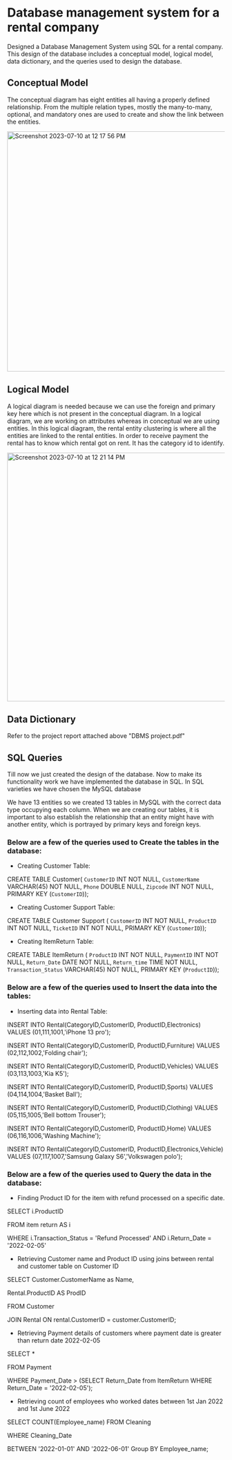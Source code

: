 # Database management system for a rental company
Designed a Database Management System using SQL for a rental company. This design of the database includes a conceptual model, logical model, data dictionary, and the queries used to design the database.

## Conceptual Model
The conceptual diagram has eight entities all having a properly defined relationship. From the multiple relation types, mostly the many-to-many, optional, and mandatory ones are used to create and show the link between the entities.

<img width="556" alt="Screenshot 2023-07-10 at 12 17 56 PM" src="https://github.com/PKatre17/SQL-Project/assets/97483777/4b3a7586-73a2-4612-a43e-850f01b74dc2">

## Logical Model
A logical diagram is needed because we can use the foreign and primary key here which is not present in the conceptual diagram. In a logical diagram, we are working on attributes whereas in conceptual we are using entities. In this logical diagram, the rental entity clustering is where all the entities are linked to the rental entities. In order to receive payment the rental has to know which rental got on rent. It has the category id to identify.

<img width="576" alt="Screenshot 2023-07-10 at 12 21 14 PM" src="https://github.com/PKatre17/SQL-Project/assets/97483777/8bb07fc3-b6c7-4a29-b7a1-4962454b9ba2">

## Data Dictionary

Refer to the project report attached above "DBMS project.pdf"

## SQL Queries
Till now we just created the design of the database. Now to make its functionality work we have implemented the database in SQL. In SQL varieties we have chosen the MySQL database

We have 13 entities so we created 13 tables in MySQL with the correct data type occupying each column. When we are creating our tables, it is important to also establish the relationship that an entity might have with another entity, which is portrayed by primary keys and foreign keys.

### Below are a few of the queries used to Create the tables in the database:

- Creating Customer Table:

CREATE TABLE Customer(
`CustomerID` INT NOT NULL, `CustomerName` VARCHAR(45) NOT NULL, `Phone` DOUBLE NULL,
`Zipcode` INT NOT NULL,
PRIMARY KEY (`CustomerID`));

- Creating Customer Support Table:

CREATE TABLE Customer Support ( `CustomerID` INT NOT NULL, `ProductID` INT NOT NULL, `TicketID` INT NOT NULL, PRIMARY KEY (`CustomerID`));

- Creating ItemReturn Table:

CREATE TABLE ItemReturn (
`ProductID` INT NOT NULL,
`PaymentID` INT NOT NULL,
`Return_Date` DATE NOT NULL,
`Return_time` TIME NOT NULL, `Transaction_Status` VARCHAR(45) NOT NULL, PRIMARY KEY (`ProductID`));

### Below are a few of the queries used to Insert the data into the tables:

- Inserting data into Rental Table:
  
INSERT INTO Rental(CategoryID,CustomerID, ProductID,Electronics) VALUES (01,111,1001,'iPhone 13 pro');

INSERT INTO Rental(CategoryID,CustomerID, ProductID,Furniture) VALUES (02,112,1002,'Folding chair');

INSERT INTO Rental(CategoryID,CustomerID, ProductID,Vehicles) VALUES (03,113,1003,'Kia K5');

INSERT INTO Rental(CategoryID,CustomerID, ProductID,Sports) VALUES (04,114,1004,'Basket Ball');

INSERT INTO Rental(CategoryID,CustomerID, ProductID,Clothing) VALUES (05,115,1005,'Bell bottom Trouser');

INSERT INTO Rental(CategoryID,CustomerID, ProductID,Home) VALUES (06,116,1006,'Washing Machine');

INSERT INTO Rental(CategoryID,CustomerID, ProductID,Electronics,Vehicle) VALUES (07,117,1007,'Samsung Galaxy S6','Volkswagen polo');

### Below are a few of the queries used to Query the data in the database:

- Finding Product ID for the item with refund processed on a specific date.
  
SELECT i.ProductID

FROM item return AS i

WHERE i.Transaction_Status = 'Refund Processed' AND i.Return_Date = '2022-02-05'

- Retrieving Customer name and Product ID using joins between rental and customer table on Customer ID

SELECT Customer.CustomerName as Name,
 
Rental.ProductID AS ProdID

FROM Customer

JOIN Rental ON rental.CustomerID = customer.CustomerID;

- Retrieving Payment details of customers where payment date is greater than return date 2022-02-05

SELECT *

FROM Payment

WHERE Payment_Date >
(SELECT Return_Date from ItemReturn WHERE Return_Date = '2022-02-05');

- Retrieving count of employees who worked dates between 1st Jan 2022 and 1st June 2022
  
SELECT COUNT(Employee_name) FROM Cleaning

WHERE Cleaning_Date

BETWEEN '2022-01-01' AND '2022-06-01' Group BY Employee_name;
